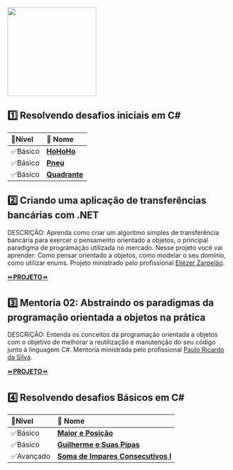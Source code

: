 <div  style="display: inline_block"><br>
  <img align="center" eight="200" width="200"  src="https://user-images.githubusercontent.com/71510774/136876811-9b867092-eacc-4650-96f0-3dd4b251233f.png" />
 </div>


## 1️⃣ Resolvendo desafios iniciais em C#

| 📌**Nível** | 📌 **Nome** | 
| :--- |  :--- | 
| ✅Básico | [**HoHoHo**](https://github.com/KalebeSantana/NewTalents-3.NET/blob/main/DesafiosDeCodigo/HoHoHo/Program.cs) |
| ✅Básico | [**Pneu**](https://github.com/KalebeSantana/NewTalents-3.NET/blob/main/DesafiosDeCodigo/Pneu/Program.cs) |
| ✅Básico | [**Quadrante**](https://github.com/KalebeSantana/NewTalents-3.NET/blob/main/DesafiosDeCodigo/Quadrante/Program.cs) |


## 2️⃣ Criando uma aplicação de transferências bancárias com .NET
DESCRIÇÃO: Aprenda como criar um algoritmo simples de transferência bancária para exercer o pensamento orientado a objetos, o principal paradigma de programação utilizada no mercado. Nesse projeto você vai aprender: Como pensar orientado a objetos, como modelar o seu domínio, como utilizar enums. Projeto ministrado pelo profissional [
Eliézer Zarpelão](https://www.linkedin.com/in/eliezerzarpelao/).

[⏩**PROJETO**⏪](https://github.com/KalebeSantana/APP-TRANSFERENCIA-BANCARIA)

## 3️⃣ Mentoria 02: Abstraindo os paradigmas da programação orientada a objetos na prática
DESCRIÇÃO: Entenda os conceitos da programação orientada a objetos com o objetivo de melhorar a reutilização e manutenção do seu código junto à linguagem C#. Mentoria ministrada pelo profissional [Paulo Ricardo da Silva](https://www.linkedin.com/in/paulo-ricardo-da-silva-654a2944/).

[⏩**PROJETO**⏪](https://github.com/KalebeSantana/NewTalents-3.NET/tree/main/EverisStore)

## 4️⃣ Resolvendo desafios Básicos em C#

| 📌**Nível** | 📌 **Nome** | 
| :--- |  :--- | 
| ✅Básico | [**Maior e Posição**](https://github.com/KalebeSantana/NewTalents-3.NET/blob/main/DesafiosDeCodigo/MaiorEPosicao/Program.cs) |
| ✅Básico | [**Guilherme e Suas Pipas**](https://github.com/KalebeSantana/NewTalents-3.NET/blob/main/DesafiosDeCodigo/GuilhermeESuasPipas/Program.cs) |
| ✅Avançado | [**Soma de Impares Consecutivos I**](https://github.com/KalebeSantana/NewTalents-3.NET/blob/main/DesafiosDeCodigo/SomaDeImparesConsecutivos1/Program.cs) |
